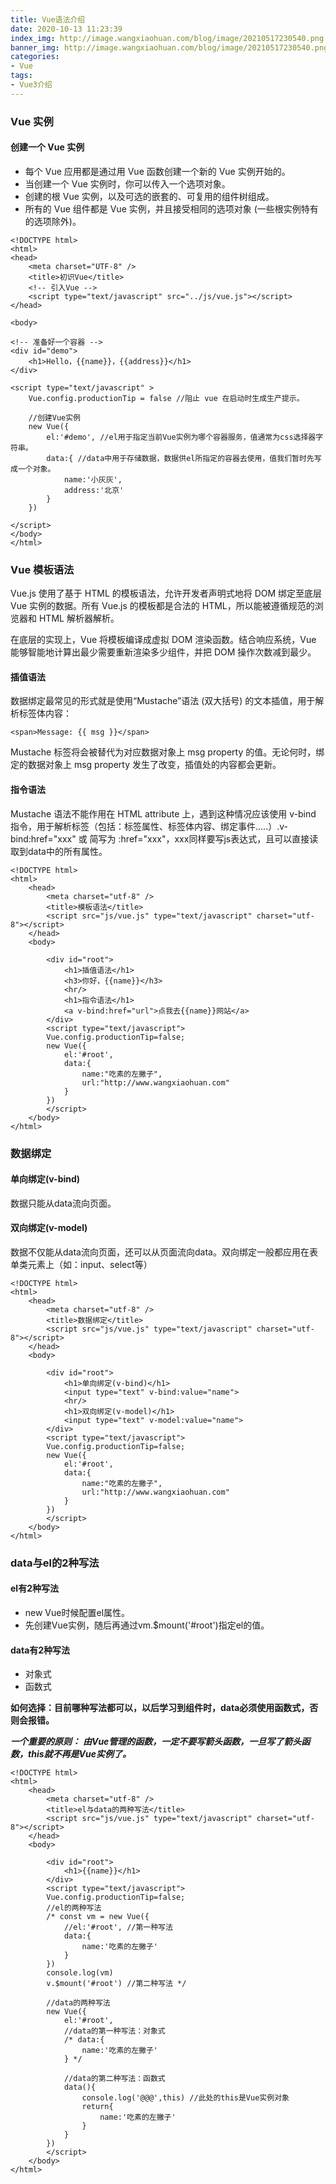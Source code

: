 ```yaml
---
title: Vue语法介绍
date: 2020-10-13 11:23:39
index_img: http://image.wangxiaohuan.com/blog/image/20210517230540.png
banner_img: http://image.wangxiaohuan.com/blog/image/20210517230540.png
categories:
- Vue
tags:
- Vue3介绍
---
```




### Vue 实例

#### 创建一个 Vue 实例

- 每个 Vue 应用都是通过用 Vue 函数创建一个新的 Vue 实例开始的。
- 当创建一个 Vue 实例时，你可以传入一个选项对象。
- 创建的根 Vue 实例，以及可选的嵌套的、可复用的组件树组成。
- 所有的 Vue 组件都是 Vue 实例，并且接受相同的选项对象 (一些根实例特有的选项除外)。

```
<!DOCTYPE html>
<html>
<head>
	<meta charset="UTF-8" />
	<title>初识Vue</title>
	<!-- 引入Vue -->
	<script type="text/javascript" src="../js/vue.js"></script>
</head>

<body>

<!-- 准备好一个容器 -->
<div id="demo">
	<h1>Hello，{{name}}，{{address}}</h1>
</div>

<script type="text/javascript" >
	Vue.config.productionTip = false //阻止 vue 在启动时生成生产提示。

	//创建Vue实例
	new Vue({
		el:'#demo', //el用于指定当前Vue实例为哪个容器服务，值通常为css选择器字符串。
		data:{ //data中用于存储数据，数据供el所指定的容器去使用，值我们暂时先写成一个对象。
			name:'小灰灰',
			address:'北京'
		}
	})

</script>
</body>
</html>
```

### Vue 模板语法

Vue.js 使用了基于 HTML 的模板语法，允许开发者声明式地将 DOM 绑定至底层 Vue 实例的数据。所有 Vue.js 的模板都是合法的 HTML，所以能被遵循规范的浏览器和 HTML 解析器解析。

在底层的实现上，Vue 将模板编译成虚拟 DOM 渲染函数。结合响应系统，Vue 能够智能地计算出最少需要重新渲染多少组件，并把 DOM 操作次数减到最少。

#### 插值语法

数据绑定最常见的形式就是使用“Mustache”语法 (双大括号) 的文本插值，用于解析标签体内容：

```
<span>Message: {{ msg }}</span>
```

Mustache 标签将会被替代为对应数据对象上 msg property 的值。无论何时，绑定的数据对象上 msg property 发生了改变，插值处的内容都会更新。

#### 指令语法

Mustache 语法不能作用在 HTML attribute 上，遇到这种情况应该使用 v-bind 指令，用于解析标签（包括：标签属性、标签体内容、绑定事件.....）.v-bind:href="xxx" 或  简写为 :href="xxx"，xxx同样要写js表达式，且可以直接读取到data中的所有属性。

	<!DOCTYPE html>
	<html>
		<head>
			<meta charset="utf-8" />
			<title>模板语法</title>
			<script src="js/vue.js" type="text/javascript" charset="utf-8"></script>
		</head>
		<body>
			
			<div id="root">
				<h1>插值语法</h1>
				<h3>你好，{{name}}</h3>
				<hr/>
				<h1>指令语法</h1>
				<a v-bind:href="url">点我去{{name}}网站</a>
			</div>
			<script type="text/javascript">
			Vue.config.productionTip=false;
			new Vue({
				el:'#root',
				data:{
					name:"吃素的左撇子",
					url:"http://www.wangxiaohuan.com"
				}
			})
			</script>
		</body>
	</html>

<div v-bind:id="dynamicId"></div>

### 数据绑定

#### 单向绑定(v-bind)

数据只能从data流向页面。

#### 双向绑定(v-model)

数据不仅能从data流向页面，还可以从页面流向data。双向绑定一般都应用在表单类元素上（如：input、select等）

<!DOCTYPE html>
<html>
	<head>
		<meta charset="utf-8" />
		<title>数据绑定</title>
		<script src="js/vue.js" type="text/javascript" charset="utf-8"></script>
	</head>
	<body>


	<!DOCTYPE html>
	<html>
		<head>
			<meta charset="utf-8" />
			<title>数据绑定</title>
			<script src="js/vue.js" type="text/javascript" charset="utf-8"></script>
		</head>
		<body>
			
			<div id="root">
				<h1>单向绑定(v-bind)</h1>
				<input type="text" v-bind:value="name">
				<hr/>
				<h1>双向绑定(v-model)</h1>
				<input type="text" v-model:value="name">
			</div>
			<script type="text/javascript">
			Vue.config.productionTip=false;
			new Vue({
				el:'#root',
				data:{
					name:"吃素的左撇子",
					url:"http://www.wangxiaohuan.com"
				}
			})
			</script>
		</body>
	</html>




### data与el的2种写法

#### el有2种写法

- new Vue时候配置el属性。
- 先创建Vue实例，随后再通过vm.$mount('#root')指定el的值。

#### data有2种写法

- 对象式
- 函数式

**如何选择：目前哪种写法都可以，以后学习到组件时，data必须使用函数式，否则会报错。**

***一个重要的原则：***
***由Vue管理的函数，一定不要写箭头函数，一旦写了箭头函数，this就不再是Vue实例了。***



```
<!DOCTYPE html>
<html>
	<head>
		<meta charset="utf-8" />
		<title>el与data的两种写法</title>
		<script src="js/vue.js" type="text/javascript" charset="utf-8"></script>
	</head>
	<body>
		
		<div id="root">
			<h1>{{name}}</h1>
		</div>
		<script type="text/javascript">
		Vue.config.productionTip=false;
		//el的两种写法
		/* const vm = new Vue({
			//el:'#root', //第一种写法
			data:{
				name:'吃素的左撇子'
			}
		})
		console.log(vm)
		v.$mount('#root') //第二种写法 */
		
		//data的两种写法
		new Vue({
			el:'#root',
			//data的第一种写法：对象式
			/* data:{
				name:'吃素的左撇子'
			} */
		
			//data的第二种写法：函数式
			data(){
				console.log('@@@',this) //此处的this是Vue实例对象
				return{
					name:'吃素的左撇子'
				}
			}
		})
		</script>
	</body>
</html>
```

